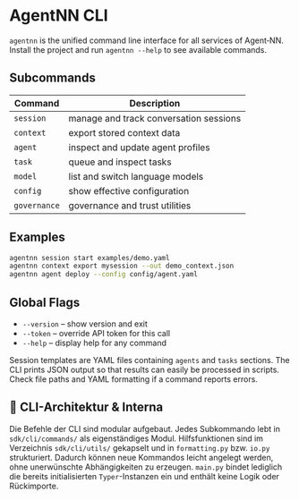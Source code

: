 # AgentNN CLI

`agentnn` is the unified command line interface for all services of Agent‑NN.
Install the project and run `agentnn --help` to see available commands.

## Subcommands

| Command | Description |
|---------|-------------|
| `session` | manage and track conversation sessions |
| `context` | export stored context data |
| `agent` | inspect and update agent profiles |
| `task` | queue and inspect tasks |
| `model` | list and switch language models |
| `config` | show effective configuration |
| `governance` | governance and trust utilities |

## Examples

```bash
agentnn session start examples/demo.yaml
agentnn context export mysession --out demo_context.json
agentnn agent deploy --config config/agent.yaml
```

## Global Flags

- `--version` – show version and exit
- `--token` – override API token for this call
- `--help` – display help for any command

Session templates are YAML files containing `agents` and `tasks` sections.
The CLI prints JSON output so that results can easily be processed in scripts.
Check file paths and YAML formatting if a command reports errors.

## 🧩 CLI-Architektur & Interna

Die Befehle der CLI sind modular aufgebaut. Jedes Subkommando lebt in
`sdk/cli/commands/` als eigenständiges Modul. Hilfsfunktionen sind im
Verzeichnis `sdk/cli/utils/` gekapselt und in `formatting.py` bzw. `io.py`
strukturiert. Dadurch können neue Kommandos leicht angelegt werden, ohne
unerwünschte Abhängigkeiten zu erzeugen. `main.py` bindet lediglich die
bereits initialisierten `Typer`-Instanzen ein und enthält keine Logik
oder Rückimporte.
